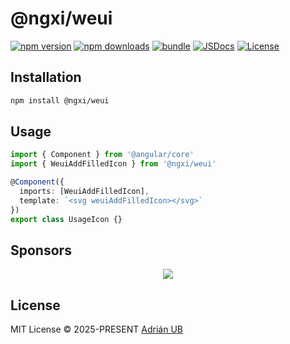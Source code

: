# @ngxi/weui

[![npm version][npm-version-src]][npm-version-href]
[![npm downloads][npm-downloads-src]][npm-downloads-href]
[![bundle][bundle-src]][bundle-href]
[![JSDocs][jsdocs-src]][jsdocs-href]
[![License][license-src]][license-href]

## Installation

```sh
npm install @ngxi/weui
```

## Usage

```ts
import { Component } from '@angular/core'
import { WeuiAddFilledIcon } from '@ngxi/weui'

@Component({
  imports: [WeuiAddFilledIcon],
  template: `<svg weuiAddFilledIcon></svg>`
})
export class UsageIcon {}
```

## Sponsors

<p align="center">
  <a href="https://cdn.jsdelivr.net/gh/adrian-ub/static/sponsors.svg">
    <img src='https://cdn.jsdelivr.net/gh/adrian-ub/static/sponsors.svg'/>
  </a>
</p>

## License

MIT License © 2025-PRESENT [Adrián UB](https://github.com/adrian-ub)

<!-- Badges -->

[npm-version-src]: https://img.shields.io/npm/v/@ngxi/weui?style=flat&colorA=080f12&colorB=1fa669
[npm-version-href]: https://npmjs.com/package/@ngxi/weui
[npm-downloads-src]: https://img.shields.io/npm/dm/@ngxi/weui?style=flat&colorA=080f12&colorB=1fa669
[npm-downloads-href]: https://npmjs.com/package/@ngxi/weui
[bundle-src]: https://img.shields.io/bundlephobia/minzip/@ngxi/weui?style=flat&colorA=080f12&colorB=1fa669&label=minzip
[bundle-href]: https://bundlephobia.com/result?p=@ngxi/weui
[license-src]: https://img.shields.io/npm/l/@ngxi/weui?style=flat&colorA=080f12&colorB=1fa669
[license-href]: https://github.com/adrian-ub/ngxi/blob/main/LICENSE
[jsdocs-src]: https://img.shields.io/badge/jsdocs-reference-080f12?style=flat&colorA=080f12&colorB=1fa669
[jsdocs-href]: https://www.jsdocs.io/package/@ngxi/weui
